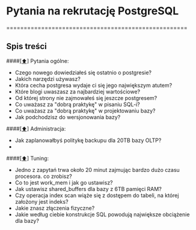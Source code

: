 # Pytania na rekrutację PostgreSQL
====================================================
## <a name='toc'>Spis treści</a>

####[[⬆]](#toc) <a name='general'>Pytania ogólne:</a>
* Czego nowego dowiedziałeś się ostatnio o postgresie?
* Jakich narzędzi używasz?
* Która cecha postgresa wydaje ci się jego największym atutem?
* Które blogi uwaszasz za najbardziej wartościowe?
* Od której strony nie zajmowałeś się jeszcze postgresem?
* Co uważasz za "dobrą praktykę" w pisaniu SQL-i?
* Co uważasz za "dobrą praktykę" w projektowaniu bazy?
* Jak podchodzisz do wersjonowania bazy?

####[[⬆]](#toc) <a name='administracja'>Administracja:</a>
* Jak zaplanowałbyś politykę backupu dla 20TB bazy OLTP?
* 

####[[⬆]](#toc) <a name='tuning'>Tuning:</a>
* Jedno z zapytań trwa około 20 minut zajmując bardzo dużo czasu procesora. co zrobisz?
* Co to jest work_mem i jak go ustawisz?
* Jak ustawisz shared_buffers dla bazy z 6TB pamięci RAM?
* Czy operacja index scan wiąże się z dostępem do tabeli, na której założony jest indeks?
* Jakie znasz złączenia fizyczne?
* Jakie według ciebie konstrukcje SQL powodują największe obciążenie dla bazy?

